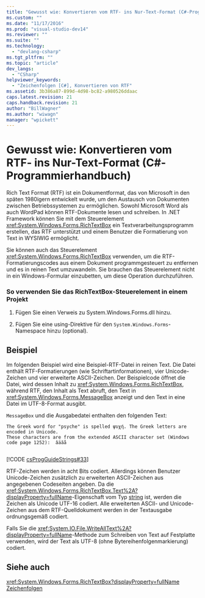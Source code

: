 ```yaml
---
title: "Gewusst wie: Konvertieren vom RTF- ins Nur-Text-Format (C#-Programmierhandbuch) | Microsoft Docs"
ms.custom: ""
ms.date: "11/17/2016"
ms.prod: "visual-studio-dev14"
ms.reviewer: ""
ms.suite: ""
ms.technology: 
  - "devlang-csharp"
ms.tgt_pltfrm: ""
ms.topic: "article"
dev_langs: 
  - "CSharp"
helpviewer_keywords: 
  - "Zeichenfolgen [C#], Konvertieren von RTF"
ms.assetid: 3b386a87-899d-4d98-bc82-a980526ddaac
caps.latest.revision: 21
caps.handback.revision: 21
author: "BillWagner"
ms.author: "wiwagn"
manager: "wpickett"
---
```

# Gewusst wie: Konvertieren vom RTF- ins Nur-Text-Format (C#-Programmierhandbuch)
Rich Text Format \(RTF\) ist ein Dokumentformat, das von Microsoft in den späten 1980igern entwickelt wurde, um den Austausch von Dokumenten zwischen Betriebssystemen zu ermöglichen.  Sowohl Microsoft Word als auch WordPad können RTF\-Dokumente lesen und schreiben.  In .NET Framework können Sie mit dem Steuerelement <xref:System.Windows.Forms.RichTextBox> ein Textverarbeitungsprogramm erstellen, das RTF unterstützt und einem Benutzer die Formatierung von Text in WYSIWIG ermöglicht.  
  
 Sie können auch das Steuerelement <xref:System.Windows.Forms.RichTextBox> verwenden, um die RTF\-Formatierungscodes aus einem Dokument programmgesteuert zu entfernen und es in reinen Text umzuwandeln.  Sie brauchen das Steuerelement nicht in ein Windows\-Formular einzubetten, um diese Operation durchzuführen.  
  
### So verwenden Sie das RichTextBox\-Steuerelement in einem Projekt  
  
1.  Fügen Sie einen Verweis zu System.Windows.Forms.dll hinzu.  
  
2.  Fügen Sie eine using\-Direktive für den `System.Windows.Forms`\-Namespace hinzu \(optional\).  
  
## Beispiel  
 Im folgenden Beispiel wird eine Beispiel\-RTF\-Datei in reinen Text.  Die Datei enthält RTF\-Formatierungen \(wie Schriftartinformationen\), vier Unicode\-Zeichen und vier erweiterte ASCII\-Zeichen.  Der Beispielcode öffnet die Datei, wird dessen Inhalt zu <xref:System.Windows.Forms.RichTextBox>, während RTF, den Inhalt als Text abruft, den Text in <xref:System.Windows.Forms.MessageBox> anzeigt und den Text in eine Datei im UTF\-8\-Format ausgibt.  
  
 `MessageBox` und die Ausgabedatei enthalten den folgenden Text:  
  
```  
The Greek word for "psyche" is spelled ψυχή. The Greek letters are encoded in Unicode.  
These characters are from the extended ASCII character set (Windows code page 1252):  âäӑå  
  
```  
  
 [!CODE [csProgGuideStrings#33](../CodeSnippet/VS_Snippets_VBCSharp/csProgGuideStrings#33)]  
  
 RTF\-Zeichen werden in acht Bits codiert.  Allerdings können Benutzer Unicode\-Zeichen zusätzlich zu erweiterten ASCII\-Zeichen aus angegebenen Codeseiten angeben.  Da die <xref:System.Windows.Forms.RichTextBox.Text%2A?displayProperty=fullName>\-Eigenschaft vom Typ [string](../../../csharp/language-reference/keywords/string.md) ist, werden die Zeichen als Unicode UTF\-16 codiert.  Alle erweiterten ASCII\- und Unicode\-Zeichen aus dem RTF\-Quelldokument werden in der Textausgabe ordnungsgemäß codiert.  
  
 Falls Sie die <xref:System.IO.File.WriteAllText%2A?displayProperty=fullName>\-Methode zum Schreiben von Text auf Festplatte verwenden, wird der Text als UTF\-8 \(ohne Bytereihenfolgenmarkierung\) codiert.  
  
## Siehe auch  
 <xref:System.Windows.Forms.RichTextBox?displayProperty=fullName>   
 [Zeichenfolgen](../../../csharp/programming-guide/strings/index.md)